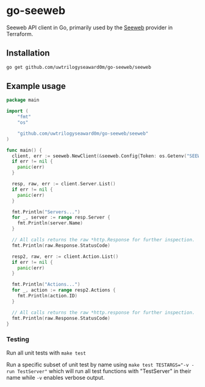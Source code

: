 # go-seeweb
Seeweb API client in Go, primarily used by the [Seeweb](https://github.com/uwtrilogyseaward0m/terraform-provider-seeweb) provider in Terraform.

## Installation
```bash
go get github.com/uwtrilogyseaward0m/go-seeweb/seeweb
```

## Example usage
```go
package main

import (
	"fmt"
	"os"

	"github.com/uwtrilogyseaward0m/go-seeweb/seeweb"
)

func main() {
  client, err := seeweb.NewClient(&seeweb.Config{Token: os.Getenv("SEEWEB_TOKEN")})
  if err != nil {
    panic(err)
  }

  resp, raw, err := client.Server.List()
  if err != nil {
    panic(err)
  }

  fmt.Println("Servers...")
  for _, server := range resp.Server {
    fmt.Println(server.Name)
  }

  // All calls returns the raw *http.Response for further inspection.
  fmt.Println(raw.Response.StatusCode)

  resp2, raw, err := client.Action.List()
  if err != nil {
    panic(err)
  }

  fmt.Println("Actions...")
  for _, action := range resp2.Actions {
    fmt.Println(action.ID)
  }

  // All calls returns the raw *http.response for further inspection.
  fmt.Println(raw.Response.StatusCode)
}
```

### Testing

Run all unit tests with `make test`

Run a specific subset of unit test by name using `make test TESTARGS="-v -run TestServer"` which will run all test functions with "TestServer" in their name while `-v` enables verbose output.
